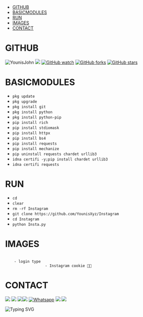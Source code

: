 - [GITHUB](#github) 
- [BASICMODULES](#basicmodules) 
- [RUN](#run) 
- [IMAGES](#images)
- [CONTACT](#contact)

# GITHUB 
![YounisJohn](https://komarev.com/ghpvc/?username=YounisJohn&color=blue)
<a href="https://github.com/YounisXyz"><img src="https://img.shields.io/github/followers/YounisXyz?label=followers&style=social"/></a>
[![GitHub watch](https://img.shields.io/github/watchers/YounisXyz/Instagram.svg?style=social&label=Watch)](https://GitHub.com/YounisXyz/Instagram/watchers/)
[![GitHub forks](https://img.shields.io/github/forks/YounisXyz/Instagram.svg?style=social&label=Fork)](https://GitHub.com/YounisXyz/Instagram/network/)
[![GitHub stars](https://img.shields.io/github/stars/YounisXyz/Instagram.svg?style=social&label=Star)](https://GitHub.com/YounisXyz/Instagram/stargazers/)


# BASICMODULES

- `pkg update`
- `pkg upgrade`
- `pkg install git`
- `pkg install python`
- `pkg install python-pip`
- `pip install rich`
- `pip install stdiomask`
- `pip install httpx`
- `pip install bs4`
- `pip install requests`
- `pip install mechanize`
- `pip uninstall requests chardet urllib3`
- `idna certifi -y;pip install chardet urllib3`
- `idna certifi requests`

# RUN

- `cd`
- `clear`
- `rm -rf Instagram`
- `git clone https://github.com/YounisXyz/Instagram`
- `cd Instagram`
- `python Insta.py`

# IMAGES
<img src="https://github.com/YounisXyz/Instagram/blob/main/Picsart_24-02-07_13-40-04-725.jpg" alt="" border="0" />

```
    - login type
                  - Instagram cookie 🍪💬
```

# CONTACT
[![](https://img.shields.io/badge/Github-black?logo=Github&logoColor=black&labelColor=white)](https://github.com/YounisXyz) [![](https://img.shields.io/badge/Twitter-blue?logo=Twitter&logoColor=White&labelColor=white)](https://mobile.twitter.com/YounisXyz)
[![](https://img.shields.io/badge/Facebook-blue?logo=Facebook&logoColor=blue&labelColor=white)](https://www.facebook.com/xyzhackers)[![](https://img.shields.io/badge/Instagram-red?logo=Instagram&logoColor=red&labelColor=white)](https://www.instagram.com/younisxyz) [![Whatsapp](https://img.shields.io/badge/Whatsapp-Younis.Xyz-deepgreen?style=flat-square&logo=whatsapp)](https://wa.me/+923404708884)
[![](https://img.shields.io/badge/YouTube-black?logo=YouTube&logoColor=black&labelColor=white)](https://www.youtube.com/@YounisXyz)
[![](https://img.shields.io/badge/YouTube-red?logo=YouTube&logoColor=red&labelColor=white)](https://youtube.com/@MRTRICKERXYZ)

![Typing SVG](https://readme-typing-svg.herokuapp.com?lines=Dont+Forget+To+Follow+Me+On+GitHub!+)
